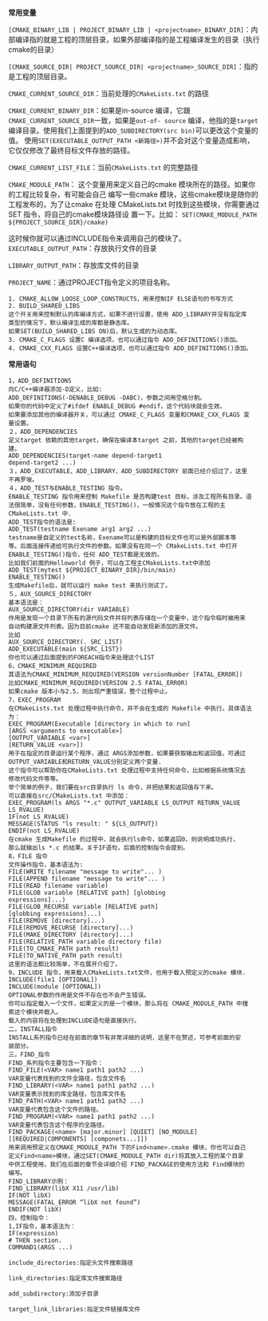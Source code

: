 **常用变量**

`[CMAKE_BINARY_LIB | PROJECT_BINARY_LIB | <projectname>_BINARY_DIR]`：内部编译指的就是工程的顶层目录，如果外部编译指的是工程编译发生的目录（执行cmake的目录） 

`[CMAKE_SOURCE_DIR| PROJECT_SOURCE_DIR| <projectname>_SOURCE_DIR]`：指的是工程的顶层目录。

`CMAKE_CURRENT_SOURCE_DIR`：当前处理的`CMakeLists.txt` 的路径

`CMAKE_CURRENT_BINARY_DIR`：如果是in-source 编译，它跟`CMAKE_CURRENT_SOURCE_DIR`一致，如果是`out-of- source` 编译，他指的是`target`编译目录。使用我们上面提到的`ADD_SUBDIRECTORY(src bin)`可以更改这个变量的值。 使用`SET(EXECUTABLE_OUTPUT_PATH <新路径>)`并不会对这个变量造成影响，它仅仅修改了最终目标文件存放的路径。

`CMAKE_CURRENT_LIST_FILE`：当前`CMakeLists.txt` 的完整路径 

`CMAKE_MODULE_PATH`： 这个变量用来定义自己的cmake 模块所在的路径。如果你的工程比较复杂，有可能会自己 编写一些cmake 模块，这些cmake模块是随你的工程发布的，为了让cmake 在处理 CMakeLists.txt 时找到这些模块，你需要通过SET 指令，将自己的cmake模块路径设 置一下。比如： `SET(CMAKE_MODULE_PATH ${PROJECT_SOURCE_DIR}/cmake)`

这时候你就可以通过INCLUDE指令来调用自己的模块了。
`EXECUTABLE_OUTPUT_PATH`：存放执行文件的目录

`LIBRARY_OUTPUT_PATH`：存放库文件的目录

`PROJECT_NAME`：通过PROJECT指令定义的项目名称。

```
1. CMAKE_ALLOW_LOOSE_LOOP_CONSTRUCTS，用来控制IF ELSE语句的书写方式
2. BUILD_SHARED_LIBS
这个开关用来控制默认的库编译方式，如果不进行设置，使用 ADD_LIBRARY并没有指定库
类型的情况下，默认编译生成的库都是静态库。
如果SET(BUILD_SHARED_LIBS ON)后，默认生成的为动态库。
3. CMAKE_C_FLAGS 设置C 编译选项，也可以通过指令 ADD_DEFINITIONS()添加。
4. CMAKE_CXX_FLAGS 设置C++编译选项，也可以通过指令 ADD_DEFINITIONS()添加。
```

**常用语句**

```
1，ADD_DEFINITIONS
向C/C++编译器添加-D定义，比如:
ADD_DEFINITIONS(-DENABLE_DEBUG -DABC)，参数之间用空格分割。
如果你的代码中定义了#ifdef ENABLE_DEBUG #endif，这个代码块就会生效。
如果要添加其他的编译器开关，可以通过 CMAKE_C_FLAGS 变量和CMAKE_CXX_FLAGS 变
量设置。
２，ADD_DEPENDENCIES
定义target 依赖的其他target，确保在编译本target 之前，其他的target已经被构
建。
ADD_DEPENDENCIES(target-name depend-target1
depend-target2 ...)
３，ADD_EXECUTABLE、ADD_LIBRARY、ADD_SUBDIRECTORY 前面已经介绍过了，这里
不再罗唆。
４，ADD_TEST与ENABLE_TESTING 指令。
ENABLE_TESTING 指令用来控制 Makefile 是否构建test 目标，涉及工程所有目录。语
法很简单，没有任何参数，ENABLE_TESTING()，一般情况这个指令放在工程的主
CMakeLists.txt 中.
ADD_TEST指令的语法是:
ADD_TEST(testname Exename arg1 arg2 ...)
testname是自定义的test名称，Exename可以是构建的目标文件也可以是外部脚本等
等。后面连接传递给可执行文件的参数。如果没有在同一个 CMakeLists.txt 中打开
ENABLE_TESTING()指令，任何 ADD_TEST都是无效的。
比如我们前面的Helloworld 例子，可以在工程主CMakeLists.txt中添加
ADD_TEST(mytest ${PROJECT_BINARY_DIR}/bin/main)
ENABLE_TESTING()
生成Makefile后，就可以运行 make test 来执行测试了。
５，AUX_SOURCE_DIRECTORY
基本语法是：
AUX_SOURCE_DIRECTORY(dir VARIABLE)
作用是发现一个目录下所有的源代码文件并将列表存储在一个变量中，这个指令临时被用来
自动构建源文件列表。因为目前cmake 还不能自动发现新添加的源文件。
比如
AUX_SOURCE_DIRECTORY(. SRC_LIST)
ADD_EXECUTABLE(main ${SRC_LIST})
你也可以通过后面提到的FOREACH指令来处理这个LIST
6，CMAKE_MINIMUM_REQUIRED
其语法为CMAKE_MINIMUM_REQUIRED(VERSION versionNumber [FATAL_ERROR])
比如CMAKE_MINIMUM_REQUIRED(VERSION 2.5 FATAL_ERROR)
如果cmake 版本小与2.5，则出现严重错误，整个过程中止。
7，EXEC_PROGRAM
在CMakeLists.txt 处理过程中执行命令，并不会在生成的 Makefile 中执行。具体语法
为：
EXEC_PROGRAM(Executable [directory in which to run]
[ARGS <arguments to executable>]
[OUTPUT_VARIABLE <var>]
[RETURN_VALUE <var>])
用于在指定的目录运行某个程序，通过 ARGS添加参数，如果要获取输出和返回值，可通过
OUTPUT_VARIABLE和RETURN_VALUE分别定义两个变量.
这个指令可以帮助你在CMakeLists.txt 处理过程中支持任何命令，比如根据系统情况去
修改代码文件等等。
举个简单的例子，我们要在src目录执行 ls 命令，并把结果和返回值存下来。
可以直接在src/CMakeLists.txt 中添加：
EXEC_PROGRAM(ls ARGS "*.c" OUTPUT_VARIABLE LS_OUTPUT RETURN_VALUE
LS_RVALUE)
IF(not LS_RVALUE)
MESSAGE(STATUS "ls result: " ${LS_OUTPUT})
ENDIF(not LS_RVALUE)
在cmake 生成Makefile 的过程中，就会执行ls命令，如果返回0，则说明成功执行，
那么就输出ls *.c 的结果。关于IF语句，后面的控制指令会提到。
8，FILE 指令
文件操作指令，基本语法为:
FILE(WRITE filename "message to write"... )
FILE(APPEND filename "message to write"... )
FILE(READ filename variable)
FILE(GLOB variable [RELATIVE path] [globbing
expressions]...)
FILE(GLOB_RECURSE variable [RELATIVE path]
[globbing expressions]...)
FILE(REMOVE [directory]...)
FILE(REMOVE_RECURSE [directory]...)
FILE(MAKE_DIRECTORY [directory]...)
FILE(RELATIVE_PATH variable directory file)
FILE(TO_CMAKE_PATH path result)
FILE(TO_NATIVE_PATH path result)
这里的语法都比较简单，不在展开介绍了。
9，INCLUDE 指令，用来载入CMakeLists.txt文件，也用于载入预定义的cmake 模块.
INCLUDE(file1 [OPTIONAL])
INCLUDE(module [OPTIONAL])
OPTIONAL参数的作用是文件不存在也不会产生错误。
你可以指定载入一个文件，如果定义的是一个模块，那么将在 CMAKE_MODULE_PATH 中搜
索这个模块并载入。
载入的内容将在处理到INCLUDE语句是直接执行。
二，INSTALL指令
INSTALL系列指令已经在前面的章节有非常详细的说明，这里不在赘述，可参考前面的安
装部分。
三，FIND_指令
FIND_系列指令主要包含一下指令：
FIND_FILE(<VAR> name1 path1 path2 ...)
VAR变量代表找到的文件全路径，包含文件名
FIND_LIBRARY(<VAR> name1 path1 path2 ...)
VAR变量表示找到的库全路径，包含库文件名
FIND_PATH(<VAR> name1 path1 path2 ...)
VAR变量代表包含这个文件的路径。
FIND_PROGRAM(<VAR> name1 path1 path2 ...)
VAR变量代表包含这个程序的全路径。
FIND_PACKAGE(<name> [major.minor] [QUIET] [NO_MODULE]
[[REQUIRED|COMPONENTS] [componets...]])
用来调用预定义在CMAKE_MODULE_PATH 下的Find<name>.cmake 模块，你也可以自己
定义Find<name>模块，通过SET(CMAKE_MODULE_PATH dir)将其放入工程的某个目录
中供工程使用，我们在后面的章节会详细介绍 FIND_PACKAGE的使用方法和 Find模块的
编写。
FIND_LIBRARY示例：
FIND_LIBRARY(libX X11 /usr/lib)
IF(NOT libX)
MESSAGE(FATAL_ERROR “libX not found”)
ENDIF(NOT libX)
四，控制指令：
1,IF指令，基本语法为：
IF(expression)
# THEN section.
COMMAND1(ARGS ...)

include_directories:指定头文件搜索路径

link_directories:指定库文件搜索路径

add_subdirectory:添加子目录

target_link_libraries:指定文件链接库文件

```

